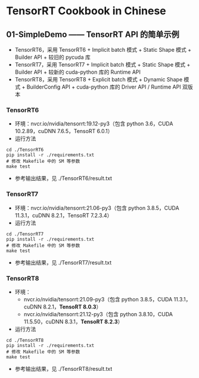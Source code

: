 # TensorRT Cookbook in Chinese

## 01-SimpleDemo —— TensorRT API 的简单示例
+ TensorRT6，采用 TensorRT6 + Implicit batch 模式 + Static Shape 模式 + Builder API + 较旧的 pycuda 库
+ TensorRT7，采用 TensorRT7 + Implicit batch 模式 + Static Shape 模式 + Builder API + 较新的 cuda-python 库的 Runtime API
+ TensorRT8，采用 TensorRT8 + Explicit batch 模式 + Dynamic Shape 模式 + BuilderConfig API + cuda-python 库的 Driver API / Runtime API 双版本

### TensorRT6
+ 环境：nvcr.io/nvidia/tensorrt:19.12-py3（包含 python 3.6，CUDA 10.2.89，cuDNN 7.6.5，TensoRT 6.0.1）
+ 运行方法
```shell
cd ./TensorRT6
pip install -r ./requirements.txt
# 修改 Makefile 中的 SM 等参数
make test
```
+ 参考输出结果，见 ./TensorRT6/result.txt

### TensorRT7
+ 环境：nvcr.io/nvidia/tensorrt:21.06-py3（包含 python 3.8.5，CUDA 11.3.1，cuDNN 8.2.1，TensoRT 7.2.3.4）
+ 运行方法
```shell
cd ./TensorRT7
pip install -r ./requirements.txt
# 修改 Makefile 中的 SM 等参数
make test
```
+ 参考输出结果，见 ./TensorRT7/result.txt

### TensorRT8
+ 环境：
    - nvcr.io/nvidia/tensorrt:21.09-py3（包含 python 3.8.5，CUDA 11.3.1，cuDNN 8.2.1，**TensoRT 8.0.3**）
    - nvcr.io/nvidia/tensorrt:21.12-py3（包含 python 3.8.10，CUDA 11.5.50，cuDNN 8.3.1，**TensoRT 8.2.3**）
+ 运行方法
```shell
cd ./TensorRT8
pip install -r ./requirements.txt
# 修改 Makefile 中的 SM 等参数
make test
```
+ 参考输出结果，见 ./TensorRT8/result.txt

